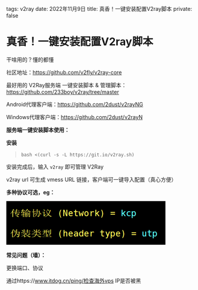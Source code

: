 tags: v2ray
date: 2022年11月9日
title: 真香！一键安装配置V2ray脚本
private: false

# 真香！一键安装配置V2ray脚本

干啥用的？懂的都懂

社区地址：https://github.com/v2fly/v2ray-core

最好用的 V2Ray服务端 一键安装脚本 & 管理脚本：https://github.com/233boy/v2ray/tree/master

Android代理客户端：https://github.com/2dust/v2rayNG

Windows代理客户端：https://github.com/2dust/v2rayN

**服务端一键安装脚本使用：**

**安装**

> ```
> bash <(curl -s -L https://git.io/v2ray.sh)
> ```

安装完成后，输入 `v2ray` 即可管理 V2Ray

v2ray url  可生成 vmess URL 链接，客户端可一键导入配置（真心方便）

**多种协议可选，eg：**

![image-20221109172106805](image-20221109172106805.png)

**常见问题（墙）：**

更换端口、协议

通过https://www.itdog.cn/ping/检查海外vps IP是否被黑